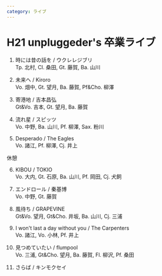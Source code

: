```yaml
---
category: ライブ
---
```

# H21 unpluggeder's 卒業ライブ

1. 時には昔の話を / ウクレレジブリ<br>
Tp. 北村, Cl. 桑田, Gt. 藤賀, Ba. 山川

2. 未来へ / Kiroro<br>
Vo. 畑中, Gt. 望月, Ba. 藤賀, Pf&Cho. 柳澤

3. 寄港地 / 吉本昌弘<br>
Gt&Vo. 吉本, Gt. 望月, Ba. 藤賀

4. 流れ星 / スピッツ<br>
Vo. 中野, Ba. 山川, Pf. 柳澤, Sax. 粉川

5. Desperado / The Eagles<br>
Vo. 諸江, Pf. 柳澤, Cj. 井上

休憩

6. KIBOU / TOKIO<br>
Vo. 大内, Gt. 石原, Ba. 山川, Pf. 岡田, Cj. 犬飼

7. エンドロール / 秦基博<br>
Vo. 中野, Gt. 藤賀

8. 風待ち / GRAPEVINE<br>
Gt&Vo. 望月, Gt&Cho. 井坂, Ba. 山川, Cj. 三浦

9. I won't last a day without you / The Carpenters<br>
Vo. 諸江, Vo. 小林, Pf. 井上

10. 見つめていたい / flumpool<br>
Vo. 三浦, Gt&Cho. 望月, Ba. 藤賀, Fl. 柳沢, Pf. 桑田

11. さらば / キンモクセイ<br>
